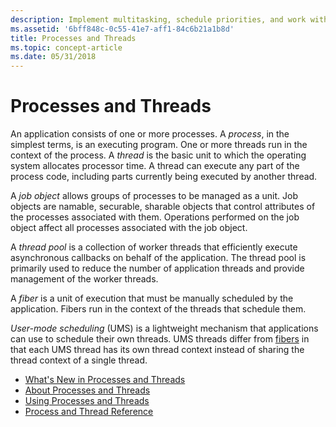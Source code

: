 ```yaml
---
description: Implement multitasking, schedule priorities, and work with processes, threads, thread pools, job objects, and fibers. Use user-mode scheduling to schedule threads.
ms.assetid: '6bff848c-0c55-41e7-aff1-84c6b21a1b8d'
title: Processes and Threads
ms.topic: concept-article
ms.date: 05/31/2018
---
```


# Processes and Threads

An application consists of one or more processes. A *process*, in the simplest terms, is an executing program. One or more threads run in the context of the process. A *thread* is the basic unit to which the operating system allocates processor time. A thread can execute any part of the process code, including parts currently being executed by another thread.

A *job object* allows groups of processes to be managed as a unit. Job objects are namable, securable, sharable objects that control attributes of the processes associated with them. Operations performed on the job object affect all processes associated with the job object.

A *thread pool* is a collection of worker threads that efficiently execute asynchronous callbacks on behalf of the application. The thread pool is primarily used to reduce the number of application threads and provide management of the worker threads.

A *fiber* is a unit of execution that must be manually scheduled by the application. Fibers run in the context of the threads that schedule them.

*User-mode scheduling* (UMS) is a lightweight mechanism that applications can use to schedule their own threads. UMS threads differ from [fibers](fibers.md) in that each UMS thread has its own thread context instead of sharing the thread context of a single thread.

-   [What's New in Processes and Threads](what-s-new-in-processes-and-threads.md)
-   [About Processes and Threads](about-processes-and-threads.md)
-   [Using Processes and Threads](using-processes-and-threads.md)
-   [Process and Thread Reference](process-and-thread-reference.md)

 

 



